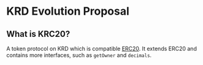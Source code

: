 # KRD Evolution Proposal

## What is KRC20?

A token protocol on KRD which is compatible [ERC20](https://eips.ethereum.org/EIPS/eip-20). It extends ERC20 and contains more interfaces, such as `getOwner` and `decimals`.
